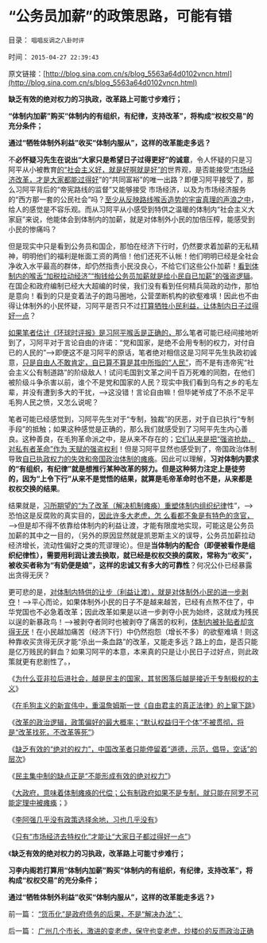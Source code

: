 # “公务员加薪”的政策思路，可能有错

目录： `唱唱反调之八卦时评` 

时间： `2015-04-27 22:39:43` 

原文链接：[http://blog.sina.com.cn/s/blog_5563a64d0102vncn.html](http://blog.sina.com.cn/s/blog_5563a64d0102vncn.html)

**缺乏有效的绝对权力的习执政，改革路上可能寸步难行；**

**“体制内加薪”购买“体制内的有组织，有纪律，支持改革”，将构成“权权交易”的充分条件；**

**通过“牺牲体制外利益”收买“体制内服从”，这样的改革能走多远？**

不**必怀疑习先生在说出“大家只是希望日子过得更好”的诚意**，令人怀疑的只是习阿平从小被教育[的“社会主义好，就是好啊就是好”的](../../../2014/11/23/《21世纪的资本论》，测试“形右实左”的试金石.md)世界观，是否能接受[“市场经济改革，才是大家都能过得好](../../../2015/4/26/只有“市场经济去特权化”才能让“大家日子都过得好一点”.md)”的“共同富裕”的唯一出路？即便习阿平接受了，那么习阿平背后的“帝宪路线的监督”又能够接受
市场经济，以及为市场经济服务的“西方那一套的公民社会”吗？[至少从反映路线喉舌造势的宇宙真理的声浪之中](../../../2013/11/13/宇宙真理强势崛起一年多，地狱法则的英明投机！.md)，给人的感觉是不容乐观。而从习阿平从小感受到特供之温暖的体制内“社会主义大家庭”来说，他能体会到体制内的加薪，就是对体制外小民的加倍压榨，能感受到小民的惨痛吗？

但是现实中只是看到公务员和国企，那怕在经济下行时，仍然要求着加薪的无私精神，明明他们的福利是帐面工资的两倍！他们还死不认帐！他们明明已经是全社会净收入水平最高的群体，却仍然指责小民没良心，不给它们这些公仆加薪！[看到体制内的喉舌“加税拉动经济”“掏钱给公务员加薪就是给小民自已加薪”的强盗逻辑](http://blog.sina.com.cn/s/blog_5563a64d0102v4r7.html)。在国企和政府编制已经大大超编的时侯，我们没有看到任何精兵简政的动作，那怕是意向！看到的只是变着法子的跑马圈地，公营垄断机构的欲壑难填！因此也不由得让体制外的小民怀疑，习阿平是否只不过[打算牺牲小民利益，让体制内日子过得好一点](../../../2015/4/17/体制内外的概念，公有制社会的洋葱头模型；.md)？

[如果笔者估计《环球时评报》是习阿平喉舌是正确的，](../../../2014/5/20/《环球时报》作者让公民社会瞠目的理论创新；.md)那么笔者可能已经间接地听到了，习阿平对于言论自由的许诺：“党和国家，是绝不会用专制的权力，对付自已的人民的”——>即便这不是习阿平的原话，笔者绝对相信这是习阿平先生执政初诚意，[只是自由人不敢肯定，自已算不算是其中所指的“人民”](../../../2009/8/6/有破坏无建设的血酬英雄值多少良心赏赐？.md)，而不是有违帝宪“社会主义公有制道路”的阶级敌人！试问毛国到文革之间千百万死难的同胞，在他们被阶级斗争杀害以前，谁个不是党和国家的人民？现实中我们看到乌有之乡的毛左辈，并没有遭到多大的干扰，——>这没错！言论自由嘛！但毕姥爷成了不杀不足平毛狗人民之愤，又怎么说呢？

笔者可能已经感觉到，习阿平先生对于“专制，独裁”的厌恶，对于自已执行“专制手段”的抵触；如果这种感觉是正确的，那么我们就感受到了习阿平先生内心善良。这种善良，在毛狗革命派之中，是从来不存在的；[它们从来是把“强盗抢劫，对私有者革命”作为
天赋的强盗权利](../../../2013/6/23/只有当民粹无法当强盗时，才会坐下来讲民主.md)！但是习阿平显然也感受到了，帝国政治体制导致[自已执政权力的失效和帝国政治体制的瘫痪](../../../2012/7/21/政府机能瘫痪的危机和解决方案.md)。因此可以理解，**习对体制内要求的“有组织，有纪律”就是想推行某种改革的努力。但是这种努力注定上是徒劳的，因为“上令下行”从来不是觉悟的结果，就算是毛帝革命时也不是，从来都是权权交换的结果**。

结果就是，[习所期望的“为了改革（解决机制瘫痪）重塑体制内组织纪律](../../../2015/4/20/重温詹姆斯一世《自由君主的真正法律》的上窜下跳；.md)性”，——>恐怕这是反腐败的真实目的，[因此许多大老虎，怎
么看都不象是有特色的贪官，](../../../2015/3/24/愚民问责官员制造着“老虎”，劣币驱逐良币的公有体制.md)——>但是却不得不依靠给体制内的利益让渡，才能有限度地实现，可能这是公务员加薪的其中之一目的，（另外的原因显然就是凯恩斯主义的误导，公务员加薪拉动经济增长，流动性偏好之类的荒谬理论）。但是**当体制内的配合（即便被看作是组织纪律性），需要用利润让渡去换取，就已经是权权交换的腐败，常称为“收买”，被收买者称为“有奶便是娘”，这样的忠诚又有多大的可靠性**？何况公仆已经暴露出贪得无厌？

更可悲的是，[对体制内特供的让步（利益让渡），就是对体制外小民的进一步剥夺](../../../2014/3/2/林语堂动物的精英称为民粹公知；公务员起哄加薪的法团主义.md)！——>平心而论，如果体制外小民的日子不是越来越苦，已经有点熬不住了，中华党国也不必急着改革；因此改革如果是以进一步剥夺小民为始终，这就成为残民以逞的新暴政鸟！——>被剥夺者同时也被剥夺了痛苦的权利，[体制内被补贴者却贪得无厌](../../../2009/8/10/主要矛盾很可能就是体制内外的矛盾.md)！在小民越加痛苦（经济下行）中仍然抱怨（增长不多）的欲壑难填！则这种靠收买贪得无厌才能“杀出一条血路”的改革，又能走多远？路上的血，是否只能是亿万贱民的鲜血？如果习阿平的本意，本来真的只是让小民日子过好点，则此政策就更有悲剧性了。，

《[为什么亚非拉后进社会，越是民主的国家，其贫困落后越是接近于专制极权的主义](http://blog.sina.com.cn/s/blog_5563a64d0102vmq8.html)》

《[在毛狗主义的新宣伟中，重温詹姆斯一世《自由君主的真正法律》的上窜下跳](../../../2015/4/20/重温詹姆斯一世《自由君主的真正法律》的上窜下跳；.md)》

《[改革的政治逻辑，政策偏好的最大概率；“默认权益归于个体”不被贯彻，将是“改革找死，不改革等死”](../../../2015/4/21/“默认权益归于个体”不被贯彻，将是“改革找死，不改革等死”；.md)》

《[缺乏有效的“绝对的权力”，中国改革者只能停留着“道德，示范，倡导，空话”的层次](../../../2015/4/22/西方对“绝对的权力，绝对的腐败”的误导和中国文人的误解；.md)》

《[民主集中制的缺点正是“不能形成有效的绝对权力”](../../../2015/4/23/民主集中制的缺点正是“不能形成有效的绝对权力”.md)》

《[大政府，意味着体制瘫痪的代偿；公有制政府如果不是专制，就只能在阿罗不可能定理中被瘫痪](http://darthvad.blog.163.com/blog/static/53399470201532502225320/)；》

《[李阿强几乎没有政策选择余地，习也几乎没有](http://blog.sina.com.cn/s/blog_5563a64d0102vn79.html)》

《[只有“市场经济去特权化”才能让“大家日子都过得好一点”](../../../2015/4/26/只有“市场经济去特权化”才能让“大家日子都过得好一点”.md)》

《**缺乏有效的绝对权力的习执政，改革路上可能寸步难行；**

**习李内阁若打算用“体制内加薪”购买“体制内的有组织，有纪律，支持改革”，将构成“权权交易”的充分条件；**

**通过“牺牲体制外利益”收买“体制内服从”，这样的改革能走多远？**》

前一篇： [“货币化”是政府债务的后果，不是“解决办法”；](../../../2015/4/29/“货币化”是政府债务的后果，不是“解决办法”；.md)

后一篇： [广州几个市长，激进的变老虎，保守也变老虎，炒楼价的反而政治正确](../../../2015/4/9/广州几个市长，激进的变老虎，保守也变老虎，炒楼价的反而政治正确.md)

